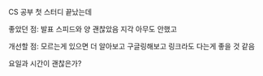 CS 공부 첫 스터디 끝났는데

좋았던 점: 발표 스피드와 양 괜찮았음
지각 아무도 안했고


개선할 점: 모르는게 있으면 더 알아보고 구글링해보고 링크라도 다는게 좋을 것 같음

요일과 시간이 괜찮은가?
